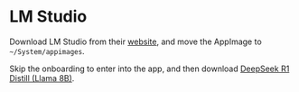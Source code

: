 # LM Studio

Download LM Studio from their [website](https://lmstudio.ai/), and move the AppImage to `~/System/appimages`.

Skip the onboarding to enter into the app, and then download [DeepSeek R1 Distill (Llama 8B)](https://lmstudio.ai/model/deepseek-r1-llama-8b).
